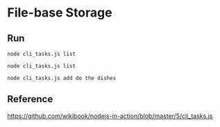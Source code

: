 # File-base Storage

## Run

```
node cli_tasks.js list
```

```
node cli_tasks.js list
```

```
node cli_tasks.js add do the dishes
```

## Reference

https://github.com/wikibook/nodejs-in-action/blob/master/5/cli_tasks.js
